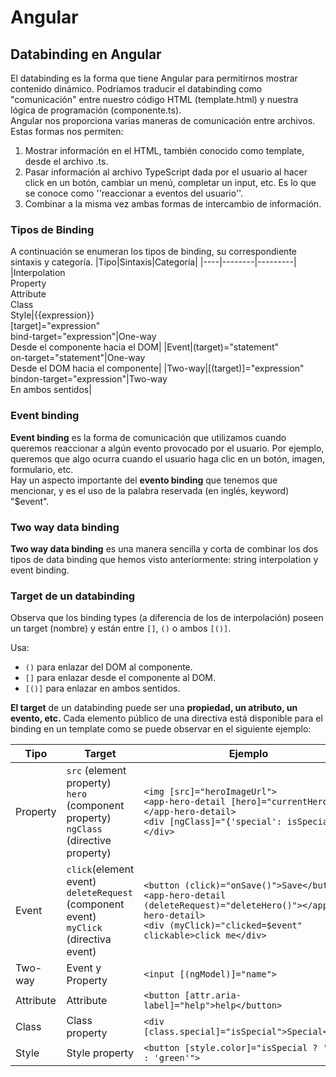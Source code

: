 # Angular

## Databinding en Angular

El databinding es la forma que tiene Angular para permitirnos mostrar contenido dinámico. Podríamos traducir el databinding como "comunicación" entre nuestro código HTML (template.html) y nuestra lógica de programación (componente.ts).<br>
Angular nos proporciona varias maneras de comunicación entre archivos.  Estas formas nos permiten:
1. Mostrar información en el HTML, también conocido como template, desde el archivo .ts.
2. Pasar información al archivo TypeScript dada por el usuario al hacer click en un botón, cambiar un menú, completar un input, etc. Es lo que se conoce como ''reaccionar a eventos del usuario''.
3. Combinar a la misma vez ambas formas de intercambio de información.

### Tipos de Binding

A continuación se enumeran los tipos de binding, su correspondiente sintaxis y categoría.
|Tipo|Sintaxis|Categoría|
|----|--------|---------|
|Interpolation<br>Property<br>Attribute<br>Class<br>Style|{{expression}}<br>[target]="expression"<br>bind-target="expression"|One-way<br>Desde el componente hacia el DOM|
|Event|(target)="statement"<br>on-target="statement"|One-way<br>Desde el DOM hacia el componente|
|Two-way|[(target)]="expression"<br>bindon-target="expression"|Two-way<br>En ambos sentidos|

### Event binding

**Event binding** es la forma de comunicación que utilizamos cuando queremos reaccionar a algún evento provocado por el usuario. Por ejemplo, queremos que algo ocurra cuando el usuario haga clic en un botón, imagen, formulario, etc.<br>
Hay un aspecto importante del **evento binding** que tenemos que mencionar, y es el uso de la palabra reservada (en inglés, keyword) "$event".

### Two way data binding

**Two way data binding** es una manera sencilla y corta de combinar los dos tipos de data binding que hemos visto anteriormente: string interpolation y event binding. 

### Target de un databinding

Observa que los binding types (a diferencia de los de interpolación) poseen un target (nombre) y están entre  `[]`, `()` o ambos `[()]`.  

Usa: 
- `()` para enlazar del DOM al componente.
- `[]` para enlazar desde el componente al DOM.
- `[()]` para enlazar en ambos sentidos.

**El target** de un databinding puede ser una **propiedad, un atributo, un evento, etc.** Cada elemento público de una directiva está disponible para el binding en un template como se puede observar en el siguiente ejemplo:

|Tipo|Target|Ejemplo|
|----|------|-------|
|Property|`src` (element property)<br>`hero` (component property)<br>`ngClass` (directive property)|`<img [src]="heroImageUrl">`<br>`<app-hero-detail [hero]="currentHero"></app-hero-detail>`<br>`<div [ngClass]="{'special': isSpecial}"></div>`|
|Event|`click`(element event)<br>`deleteRequest` (component event)<br>`myClick` (directiva event)|`<button (click)="onSave()">Save</button>`<br>`<app-hero-detail (deleteRequest)="deleteHero()"></app-hero-detail>`<br>`<div (myClick)="clicked=$event" clickable>click me</div>`|
|Two-way|Event y Property|`<input [(ngModel)]="name">`|
|Attribute|Attribute|`<button [attr.aria-label]="help">help</button>`|
|Class|Class property|`<div [class.special]="isSpecial">Special</div>`|
|Style|Style property|`<button [style.color]="isSpecial ? 'red' : 'green'">`|




